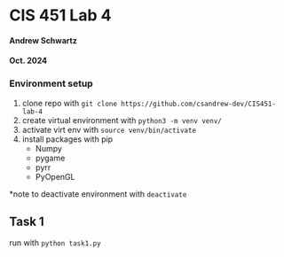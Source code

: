 # CIS 451 Lab 4
#### Andrew Schwartz
#### Oct. 2024

### Environment setup
1. clone repo with `git clone https://github.com/csandrew-dev/CIS451-lab-4`
2. create virtual environment with `python3 -m venv venv/` 
3. activate virt env with `source venv/bin/activate`
4. install packages with pip
    - Numpy
    - pygame
    - pyrr
    - PyOpenGL

*note to deactivate environment with `deactivate`

## Task 1
run with `python task1.py`
